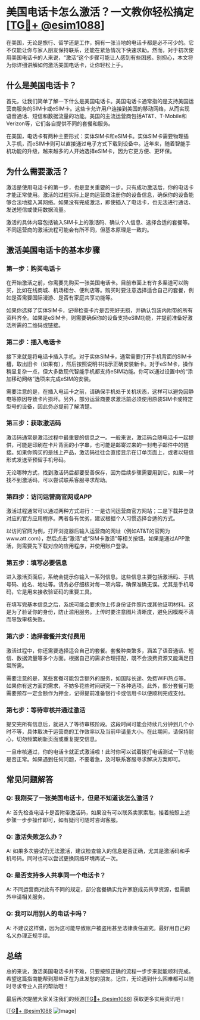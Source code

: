 # 美国电话卡怎么激活？一文教你轻松搞定[[TG💪+ @esim1088](https://t.me/s/esim1088)]

在美国，无论是旅行、留学还是工作，拥有一张当地的电话卡都是必不可少的。它不仅能让你与家人朋友保持联系，还能在紧急情况下快速求助。然而，对于初次使用美国电话卡的人来说，“激活”这个步骤可能让人感到有些困惑。别担心，本文将为你详细讲解如何激活美国电话卡，让你轻松上手。

## 什么是美国电话卡？

首先，让我们简单了解一下什么是美国电话卡。美国电话卡通常指的是支持美国运营商服务的SIM卡或eSIM卡。这些卡允许用户连接到美国的移动网络，从而实现语音通话、短信和数据流量的功能。美国的主流运营商包括AT&T、T-Mobile和Verizon等，它们各自提供不同的套餐和服务。

在美国，电话卡有两种主要形式：实体SIM卡和eSIM卡。实体SIM卡需要物理插入手机，而eSIM卡则可以直接通过电子方式下载到设备中。近年来，随着智能手机功能的升级，越来越多的人开始选择eSIM卡，因为它更方便、更环保。

## 为什么需要激活？

激活是使用电话卡的第一步，也是至关重要的一步。只有成功激活后，你的电话卡才能正常使用。激活的过程实际上是向运营商注册你的设备信息，确保你的设备能够合法地接入其网络。如果没有完成激活，即使插入了电话卡，也无法进行通话、发送短信或使用数据流量。

激活的具体内容包括输入SIM卡上的激活码、确认个人信息、选择合适的套餐等。不同运营商的激活流程可能会有所不同，但基本原理是一致的。

## 激活美国电话卡的基本步骤

### 第一步：购买电话卡

在开始激活之前，你需要先购买一张美国电话卡。目前市面上有许多渠道可以购买，比如在线商城、机场柜台、便利店等。购买时要注意选择适合自己的套餐，例如是否需要国际漫游、是否有家庭共享功能等。

如果你选择了实体SIM卡，记得检查卡片是否完好无损，并确认包装内附带的所有资料齐全。如果是eSIM卡，则需要确保你的设备支持eSIM功能，并提前准备好激活所需的二维码或链接。

### 第二步：插入电话卡

接下来就是将电话卡插入手机。对于实体SIM卡，通常需要打开手机背面的SIM卡槽，取出旧卡（如果有），然后按照说明书指示正确安装新卡。对于eSIM卡，操作稍显复杂一点，但大多数现代智能手机都支持eSIM功能。你可以通过设置中的“添加移动网络”选项来完成eSIM的安装。

需要注意的是，在插入电话卡之前，请确保手机处于关机状态，这样可以避免因静电等原因导致卡片损坏。另外，部分运营商要求激活前必须使用原装SIM卡或特定型号的设备，因此务必提前了解清楚。

### 第三步：获取激活码

激活码通常是激活过程中最重要的信息之一。一般来说，激活码会随电话卡一起提供，可能是印刷在卡片背面的小字串，也可能是邮寄过来的一封电子邮件中的链接。如果你购买的是线上产品，激活码往往会直接显示在订单页面上，或者以短信形式发送至预留手机号码。

无论哪种方式，找到激活码后都要妥善保存，因为后续步骤需要用到它。如果一时找不到激活码，可以尝试联系客服寻求帮助。

### 第四步：访问运营商官网或APP

激活过程通常可以通过两种方式进行：一是访问运营商官方网站；二是下载并登录对应的官方应用程序。两者各有优劣，建议根据个人习惯选择合适的方式。

以访问官网为例，打开浏览器后输入运营商的网址（例如AT&T的官网为www.att.com），然后点击“激活”或“SIM卡激活”等相关按钮。如果是通过APP激活，则需要先下载对应的应用程序，并使用账户登录。

### 第五步：填写必要信息

进入激活页面后，系统会提示你输入一系列信息。这些信息主要包括激活码、手机号码、姓名、地址等。请务必仔细核对每一项内容，确保准确无误。尤其是手机号码，它是用来接收验证码的重要工具。

在填写完基本信息之后，系统可能会要求你上传身份证件照片或其他证明材料。这是为了验证你的身份，防止滥用服务。上传时要注意图片清晰度，避免因模糊不清而导致审核失败。

### 第六步：选择套餐并支付费用

激活过程中，你还需要选择适合自己的套餐。套餐种类繁多，涵盖了语音通话、短信、数据流量等多个方面。根据自己的需求合理搭配，既不会浪费资源又能满足日常所需。

需要注意的是，某些套餐可能包含额外的服务，如国际长途、免费WiFi热点等。如果你有这方面的需求，不妨多花些时间研究一下各种选项。此外，部分套餐可能需要预存一定金额作为押金，记得提前准备银行卡或信用卡以便顺利完成支付。

### 第七步：等待审核并通过激活

提交完所有信息后，就进入了等待审核阶段。这段时间可能会持续几分钟到几个小时不等，具体取决于运营商的工作效率以及当前申请量大小。在此期间，请保持耐心，切勿频繁刷新页面或重复提交信息。

一旦审核通过，你的电话卡就正式激活啦！此时你可以试着拨打电话测试一下功能是否正常。如果遇到任何问题，不要着急，及时联系客服寻求解决方案即可。

## 常见问题解答

### Q: 我刚买了一张美国电话卡，但是不知道该怎么激活？
A: 首先检查电话卡是否附带激活码，如果没有可以联系卖家索取。接着按照上述步骤一步步操作即可，如有疑问可随时咨询客服。

### Q: 激活失败怎么办？
A: 如果多次尝试仍无法激活，建议检查输入的信息是否正确，尤其是激活码和手机号码。同时也可以尝试更换网络环境再试一次。

### Q: 是否支持多人共享同一个电话卡？
A: 不同运营商对此有不同的规定，部分套餐确实允许家庭成员共享资源，但需额外申请相关服务。

### Q: 我可以用别人的电话卡吗？
A: 不建议这样做，因为这可能导致账户被盗用甚至法律责任追究。最好用自己的名义办理正规手续。

## 总结

总的来说，激活美国电话卡并不难，只要按照正确的流程一步步来就能顺利完成。希望这篇指南能帮到那些正在为此发愁的朋友。记住，无论遇到什么困难都可以随时寻求专业人员的帮助哦！

最后再次提醒大家关注我们的频道[[TG💪+ @esim1088](https://t.me/s/esim1088)] 获取更多实用资讯吧！

[[TG💪+ @esim1088](https://t.me/s/esim1088) ![Image](https://i.postimg.cc/4NQfJmqS/Snipaste-2025-05-13-00-14-12.png)]
